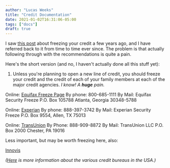 ```yaml
---
author: "Lucas Weeks"
title: "Credit Documentation"
date: 2021-01-02T16:31:06-05:00
tags: ["docs"]
draft: true
---
```


I saw [this post](https://krebsonsecurity.com/2018/09/credit-freezes-are-free-let-the-ice-age-begin/) about freezing your credit a few years ago, and I have referred back to it from time to time ever since. The problem is that actually following through with the recommendations is quite a pain.

Here's the short version (and no, I haven't actually done all this stuff yet):

1. Unless you're planning to open a new line of credit, you should freeze your credit and the credit of each of your family members at each of the major credit agencies. *I know! A **huge** pain.*

Online: [Equifax Freeze Page](https://www.equifax.com/personal/credit-report-services/)
By phone: 800-685-1111
By Mail: Equifax Security Freeze
P.O. Box 105788
Atlanta, Georgia 30348-5788

Online: [Experian](https://www.experian.com/freeze/center.html#content-01)
By phone: 888-397-3742
By Mail: Experian Security Freeze
P.O. Box 9554, Allen, TX 75013

Online: [TransUnion](https://service.transunion.com/dss/orderStep1_form.page)
By Phone: 888-909-8872
By Mail: TransUnion LLC
P.O. Box 2000 Chester, PA 19016

Less important, but may be worth freezing here, also:

[Innovis](https://www.innovis.com/personal/securityFreeze)

*([Here](https://www.creditkarma.com/advice/i/how-many-credit-bureaus) is more information about the various credit bureaus in the USA.)*